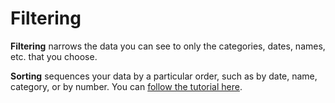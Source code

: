 # Filtering

**Filtering** narrows the data you can see to only the categories, dates, names, etc. that you choose. 

**Sorting** sequences your data by a particular order, such as by date, name, category, or by number.  You can [follow the tutorial here](https://github.com/sandeepmj/philly/blob/master/5-sorting.md).